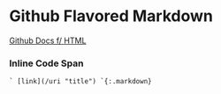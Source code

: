 # Github Flavored Markdown

[Github Docs f/ HTML](https://github.github.com/gfm/ "GFM")

### Inline Code Span
    ` [link](/uri "title") `{:.markdown}

